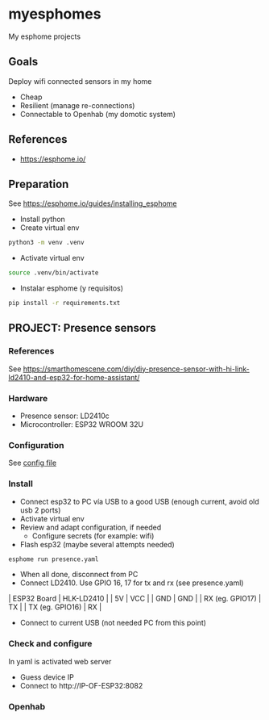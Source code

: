 # myesphomes

My esphome projects

## Goals

Deploy wifi connected sensors in my home

- Cheap
- Resilient (manage re-connections)
- Connectable to Openhab (my domotic system)

## References

- https://esphome.io/

## Preparation

See <https://esphome.io/guides/installing_esphome>

- Install python
- Create virtual env

```bash
python3 -m venv .venv
```

- Activate virtual env

```bash
source .venv/bin/activate
```

- Instalar esphome (y requisitos)

```bash
pip install -r requirements.txt
```

## PROJECT: Presence sensors 

### References

See <https://smarthomescene.com/diy/diy-presence-sensor-with-hi-link-ld2410-and-esp32-for-home-assistant/>

### Hardware

- Presence sensor: LD2410c
- Microcontroller: ESP32 WROOM 32U

### Configuration

See [config file](presence.yaml)

### Install

- Connect esp32 to PC vía USB to a good USB (enough current, avoid old usb 2 ports)
- Activate virtual env
- Review and adapt configuration, if needed 
    - Configure secrets (for example: wifi)
- Flash esp32 (maybe several attempts needed)

```bash
esphome run presence.yaml
```

- When all done, disconnect from PC
- Connect LD2410. Use GPIO 16, 17 for tx and rx (see presence.yaml)

| ESP32 Board	| HLK-LD2410 |
| 5V	        | VCC |
| GND	        | GND |
| RX (eg. GPIO17)	| TX |
| TX (eg. GPIO16)	| RX |

- Connect to current USB (not needed PC from this point)

### Check and configure

In yaml is activated web server

- Guess device IP
- Connect to http://IP-OF-ESP32:8082

### Openhab


